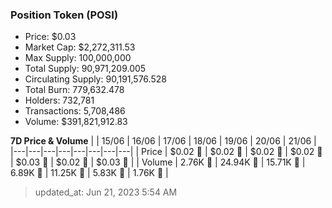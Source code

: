 
  ### Position Token (POSI)
  - Price: $0.03
  - Market Cap: $2,272,311.53
  - Max Supply: 100,000,000
  - Total Supply: 90,971,209.005
  - Circulating Supply: 90,191,576.528
  - Total Burn: 779,632.478
  - Holders: 732,781
  - Transactions: 5,708,486
  - Volume: $391,821,912.83

  **7D Price & Volume**
  | | 15&#x2F;06 | 16&#x2F;06 | 17&#x2F;06 | 18&#x2F;06 | 19&#x2F;06 | 20&#x2F;06 | 21&#x2F;06 |
  |---|---|---|---|---|---|---|---|
  | Price | $0.02 🔻 | $0.02 🚀 | $0.02 🚀 | $0.02 🚀 | $0.03 🚀 | $0.02 🔻 | $0.03 🚀 |
  | Volume | 2.76K 🔻 | 24.94K 🚀 | 15.71K 🔻 | 6.89K 🔻 | 11.25K 🚀 | 5.83K 🔻 | 1.76K 🔻 |

  > updated_at: Jun 21, 2023 5:54 AM
